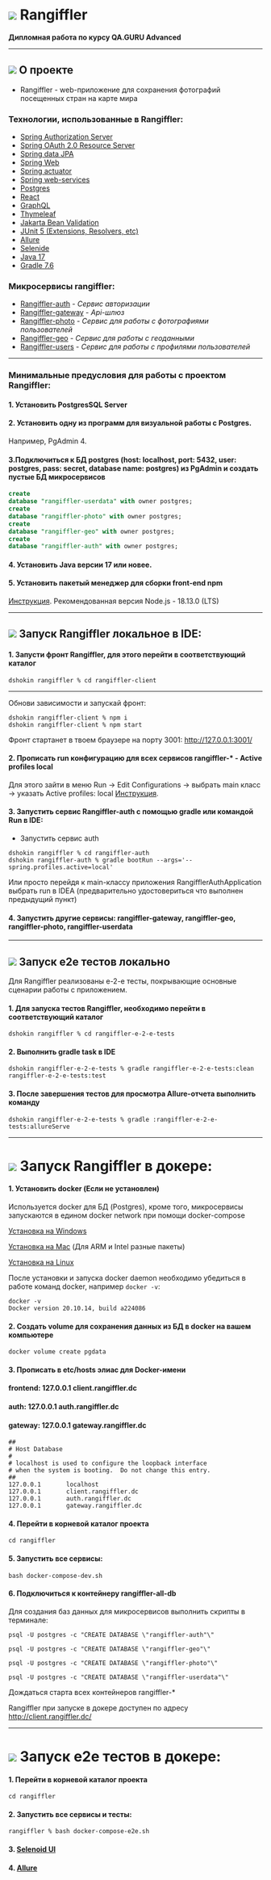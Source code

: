 # ![](readme/img/deer-logo.png) Rangiffler
**Дипломная работа по курсу QA.GURU Advanced**
<hr>

## ![](readme/img/edit-info.png) О проекте
+ Rangiffler - web-приложение для сохранения фотографий посещенных стран на карте мира

### Технологии, использованные в Rangiffler:
- [Spring Authorization Server](https://spring.io/projects/spring-authorization-server)
- [Spring OAuth 2.0 Resource Server](https://docs.spring.io/spring-security/reference/servlet/oauth2/resource-server/index.html)
- [Spring data JPA](https://spring.io/projects/spring-data-jpa)
- [Spring Web](https://docs.spring.io/spring-framework/docs/current/reference/html/web.html#spring-web)
- [Spring actuator](https://docs.spring.io/spring-boot/docs/current/reference/html/actuator.html)
- [Spring web-services](https://docs.spring.io/spring-ws/docs/current/reference/html/)
- [Postgres](https://www.postgresql.org/about/)
- [React](https://ru.reactjs.org/docs/getting-started.html)
- [GraphQL](https://graphql.org/)
- [Thymeleaf](https://www.thymeleaf.org/)
- [Jakarta Bean Validation](https://beanvalidation.org/)
- [JUnit 5 (Extensions, Resolvers, etc)](https://junit.org/junit5/docs/current/user-guide/)
- [Allure](https://docs.qameta.io/allure/)
- [Selenide](https://selenide.org/)
- [Java 17](https://www.oracle.com/java/technologies/javase/jdk17-archive-downloads.html)
- [Gradle 7.6](https://docs.gradle.org/7.6/release-notes.html)

### Микросервисы rangiffler:
+ [Rangiffler-auth]() - *Сервис авторизации*
+ [Rangiffler-gateway]() - *Api-шлюз*
+ [Rangiffler-photo]() - *Сервис для работы с фотографиями пользователей*
+ [Rangiffler-geo]() - *Сервис для работы с геоданными*
+ [Rangiffler-users]() - *Сервис для работы с профилями пользователей*

<hr>

###  Минимальные предусловия для работы с проектом Rangiffler:
#### 1. Установить PostgresSQL Server
#### 2. Установить одну из программ для визуальной работы с Postgres. 
Например, PgAdmin 4.
#### 3.Подключиться к БД postgres (host: localhost, port: 5432, user: postgres, pass: secret, database name: postgres) из PgAdmin и создать пустые БД микросервисов

```sql
create
database "rangiffler-userdata" with owner postgres;
create
database "rangiffler-photo" with owner postgres;
create
database "rangiffler-geo" with owner postgres;
create
database "rangiffler-auth" with owner postgres;
```
#### 4. Установить Java версии 17 или новее.
#### 5. Установить пакетый менеджер для сборки front-end npm

[Инструкция](https://docs.npmjs.com/downloading-and-installing-node-js-and-npm).
Рекомендованная версия Node.js - 18.13.0 (LTS)
<hr>

## ![](readme/img/editor.png) Запуск Rangiffler локальное в IDE:
#### 1. Запусти фронт Rangiffler, для этого перейти в соответствующий каталог

```posh
dshokin rangiffler % cd rangiffler-client
```
---
Обнови зависимости и запускай фронт:

```posh
dshokin rangiffler-client % npm i
dshokin rangiffler-client % npm start
```

Фронт стартанет в твоем браузере на порту 3001: http://127.0.0.1:3001/

#### 2. Прописать run конфигурацию для всех сервисов rangiffler-* - Active profiles local

Для этого зайти в меню Run -> Edit Configurations -> выбрать main класс -> указать Active profiles: local
[Инструкция](https://stackoverflow.com/questions/39738901/how-do-i-activate-a-spring-boot-profile-when-running-from-intellij).

#### 3. Запустить сервис Rangiffler-auth c помощью gradle или командой Run в IDE:

- Запустить сервис auth

```posh
dshokin rangiffler % cd rangiffler-auth
dshokin rangiffler-auth % gradle bootRun --args='--spring.profiles.active=local'
```

Или просто перейдя к main-классу приложения RangifflerAuthApplication выбрать run в IDEA (предварительно удостовериться что
выполнен предыдущий пункт)

#### 4. Запустить другие сервисы: rangiffler-gateway, rangiffler-geo, rangiffler-photo, rangiffler-userdata

---

## ![](readme/img/testing.png) Запуск e2e тестов локально
Для Rangiffler реализованы e-2-e тесты, покрывающие основные сценарии работы с приложением.
#### 1. Для запуска тестов Rangiffler, необходимо перейти в соответствующий каталог

```posh
dshokin rangiffler % cd rangiffler-e-2-e-tests
```
#### 2. Выполнить gradle task в IDE
```posh
dshokin rangiffler-e-2-e-tests % gradle rangiffler-e-2-e-tests:clean rangiffler-e-2-e-tests:test
```
#### 3. После завершения тестов для просмотра Allure-отчета выполнить команду
```posh
dshokin rangiffler-e-2-e-tests % gradle :rangiffler-e-2-e-tests:allureServe
```
---

# ![](readme/img/docker.png) Запуск Rangiffler в докере:

#### 1. Установить docker (Если не установлен)

Используется docker для БД (Postgres), кроме того, микросервисы запускаются в едином docker network при
помощи docker-compose

[Установка на Windows](https://docs.docker.com/desktop/install/windows-install/)

[Установка на Mac](https://docs.docker.com/desktop/install/mac-install/) (Для ARM и Intel разные пакеты)

[Установка на Linux](https://docs.docker.com/desktop/install/linux-install/)

После установки и запуска docker daemon необходимо убедиться в работе команд docker, например `docker -v`:

```posh
docker -v
Docker version 20.10.14, build a224086
```

#### 2. Создать volume для сохранения данных из БД в docker на вашем компьютере

```posh
docker volume create pgdata
```
#### 3. Прописать в etc/hosts элиас для Docker-имени
#### frontend:  127.0.0.1 client.rangiffler.dc
#### auth:      127.0.0.1 auth.rangiffler.dc
#### gateway:   127.0.0.1 gateway.rangiffler.dc

```posh
##
# Host Database
#
# localhost is used to configure the loopback interface
# when the system is booting.  Do not change this entry.
##
127.0.0.1       localhost
127.0.0.1       client.rangiffler.dc
127.0.0.1       auth.rangiffler.dc
127.0.0.1       gateway.rangiffler.dc
```

#### 4. Перейти в корневой каталог проекта

```posh
cd rangiffler
```

#### 5. Запустить все сервисы:

```posh
bash docker-compose-dev.sh
```

#### 6. Подключиться к контейнеру rangiffler-all-db
Для создания баз данных для микросервисов выполнить скрипты в терминале:
```
psql -U postgres -c "CREATE DATABASE \"rangiffler-auth"\"
    
psql -U postgres -c "CREATE DATABASE \"rangiffler-geo"\"
    
psql -U postgres -c "CREATE DATABASE \"rangiffler-photo"\"
    
psql -U postgres -c "CREATE DATABASE \"rangiffler-userdata"\"
```
Дождаться старта всех контейнеров rangiffler-*

Rangiffler при запуске в докере доступен по адресу http://client.rangiffler.dc/

---
# ![](readme/img/testing.png) Запуск e2e тестов в докере:
#### 1. Перейти в корневой каталог проекта

```posh
cd rangiffler
```

#### 2. Запустить все сервисы и тесты:

```posh
rangiffler % bash docker-compose-e2e.sh
```

#### 3. [Selenoid UI](http://localhost:9090/)

#### 4. [Allure](http://localhost:5050/allure-docker-service/projects/rangiffler-e-2-e-tests/reports/latest/index.html)
